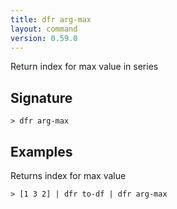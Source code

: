 ```yaml
---
title: dfr arg-max
layout: command
version: 0.59.0
---
```


Return index for max value in series

## Signature

```> dfr arg-max ```

## Examples

Returns index for max value
```shell
> [1 3 2] | dfr to-df | dfr arg-max
```


